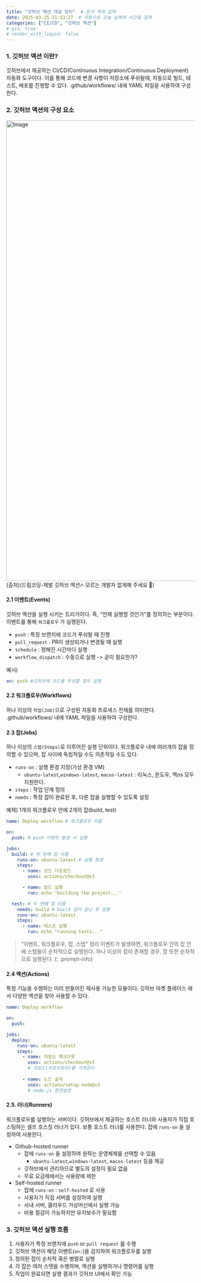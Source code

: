 ```yaml
---
title: "깃허브 액션 개념 정리"  # 문서 제목 입력
date: 2025-03-25 21:53:27  # 자동으로 오늘 날짜와 시간을 입력
categories: ["CI/CD", "깃허브 액션"]
# pin: true
# render_with_liquid: false
---
```

### 1. 깃허브 액션 이란?
깃허브에서 제공하는 CI/CD(Continuous Integration/Continuous Deployment) 자동화 도구이다. 이를 통해 코드에 변경 사항이 저장소에 푸쉬될때, 자동으로 빌드, 테스트, 배포를 진행할 수 있다.
.github/workflows/ 내에 YAML 파일을 사용하여 구성한다.

### 2. 깃허브 액션의 구성 요소

<img width="1226" alt="Image" src="https://github.com/user-attachments/assets/7b3382dd-8142-409f-8b8d-71756eedfc29" />
(출처)(드림코딩-제발 깃허브 액션🔥 모르는 개발자 없게해 주세요 🙏)

#### 2.1 이벤트(Events)
깃허브 액션을 실행 시키는 트리거이다. 즉, "언제 실행할 것인가"를 정의하는 부분이다. 이벤트를 통해 `워크플로우` 가 실행된다.
- `push` : 특정 브랜치에 코드가 푸쉬될 때 진행
- `pull_request` : PR이 생성되거나 변경될 때 실행
- `schedule` : 정해진 시간마다 실행
- `workflow_dispatch` : 수동으로 실행 -> 굳이 필요한가?

예시)
``` yaml
on: push #깃허브에 코드를 푸쉬할 경우 실행
```

#### 2.2 워크플로우(Workflows)
하나 이상의 `작업(Job)`으로 구성된 자동화 프로세스 전체를 의미한다.
.github/workflows/ 내에 YAML 파일을 사용하여 구성한다.

#### 2.3 잡(Jobs)
하나 이상의 `스텝(Steps)`로 이루어진 실행 단위이다.
워크플로우 내에 여러개의 잡을 정의할 수 있으며, 잡 사이에 독립적일 수도 의존적일 수도 있다.

- `runs-on` : 실행 환경 지정(가상 환경 VM)
	- `ubuntu-latest`,`windows-latest`, `macos-latest` : 리눅스, 윈도우, 맥os 모두 지원한다.
- `steps` : 작업 단계 정의
- `needs` : 특정 잡이 완료된 후, 다른 잡을 실행할 수 있도록 설정

예제)
1개의 워크플로우 안에 2개의 잡(build, test)

```yaml
name: Deploy workflow # 워크플로우 이름

on: 
  push: # push 이벤트 발생 시 실행

jobs:
  build: # 첫 번째 잡 이름
    runs-on: ubuntu-latest # 실행 환경
    steps:
      - name: 코드 다운로드
        uses: actions/checkout@v3

      - name: 빌드 실행
        run: echo "building the project..."

  test: # 두 번째 잡 이름
    needs: build # build 잡이 끝난 후 실행
    runs-on: ubuntu-latest
    steps:
      - name: 테스트 실행
        run: echo "running tests..."

```

>"이벤트, 워크플로우, 잡, 스텝" 정리
>이벤트가 발생하면, 워크플로우 안의 잡 안에 스텝들이 순차적으로 실행된다. 하나 이상의 잡이 존재할 경우, 잡 또한 순차적으로 실행된다.
{: .prompt-info}


#### 2.4 액션(Actions)
특정 기능을 수행하는 미리 만들어진 재사용 가능한 모듈이다.
깃허브 마켓 플레이스 에서 다양한 액션을 찾아 사용할 수 있다.

```yaml
name: Deploy workflow

on: 
  push:

jobs:
  deploy:
    runs-on: ubuntu-latest
    steps:
      - name: 저장소 체크아웃
        uses: actions/checkout@v3 
        # 저장소(리포지토리)를 가져온다
             
      - name: 노드 설치
        uses: actions/setup-node@v3 
        # node.js 환경설정

```

#### 2.5. 러너(Runners)
워크플로우를 실행하는 서버이다. 깃허브에서 제공하는 호스트 러너와 사용자가 직접 호스팅하는 셀프 호스칭 러너가 있다. 보통 호스트 러너를 사용한다.
잡에 `runs-on` 을 설정하여 사용한다.

- Github-hosted runner
	- 잡에 `runs-on` 을 설정하여 원하는 운영체제를 선택할 수 있음
		- `ubuntu-latest`,`windows-latest`, `macos-latest` 등을 제공
	- 깃허브에서 관리하므로 별도의 설정이 필요 없음
	- 무료 요금제에서는 사용량에 제한
- Self-hosted runner
	- 잡에 `runs-on` : `self-hosted` 로 사용
	- 사용자가 직접 서버를 설정하여 실행
	- 사내 서버, 클라우드 가상머신에서 실행 가능
	- 비용 절감이 가능하지만 유지보수가 필요함

### 3. 깃허브 액션 실행 흐름
1. 사용자가 특정 브랜치에 `push` or `pull request` 를 수행
2. 깃허브 액션이 해당 이벤트(`on:`)을 감지하여 워크플로우를 실행
3. 정의된 잡이 순차적 혹은 병렬로 실행
4. 각 잡은 여러 스탯을 수행하며, 액션을 실행하거나 명령어를 실행
5. 작업이 완료되면 실행 결과가 깃허브 UI에서 확인 가능